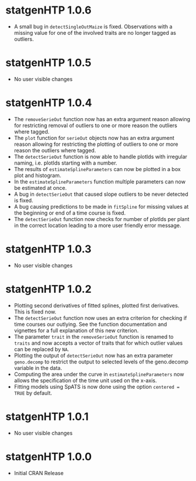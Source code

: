 # statgenHTP 1.0.6

* A small bug in `detectSingleOutMaize` is fixed. Observations with a missing value for one of the involved traits are no longer tagged as outliers.

# statgenHTP 1.0.5

* No user visible changes

# statgenHTP 1.0.4

* The `removeSerieOut` function now has an extra argument reason allowing for restricting removal of outliers to one or more reason the outliers where tagged.
* The `plot` function for `serieOut` objects now has an extra argument reason allowing for restricting the plotting of outliers to one or more reason the outliers where tagged.
* The `detectSerieOut` function is now able to handle plotIds with irregular naming, i.e. plotIds starting with a number.
* The results of `estimateSplineParameters` can now be plotted in a box plot and histogram.
* In the `estimateSplineParameters` function multiple parameters can now be estimated at once.
* A bug in `detectSerieOut` that caused slope outliers to be never detected is fixed.
* A bug causing predictions to be made in `fitSpline` for missing values at the beginning or end of a time course is fixed.
* The `detectSerieOut` function now checks for number of plotIds per plant in the correct location leading to a more user friendly error message.

# statgenHTP 1.0.3

* No user visible changes

# statgenHTP 1.0.2

* Plotting second derivatives of fitted splines, plotted first derivatives. This is fixed now. 
* The `detectSerieOut` function now uses an extra criterion for checking if time courses our outlying. See the function documentation and vignettes for a full explanation of this new criterion.
* The parameter `trait` in the `removeSerieOut` function is renamed to `traits` and now accepts a vector of traits that for which outlier values can be replaced by `NA`.
* Plotting the output of `detectSerieOut` now has an extra parameter `geno.decomp` to restrict the output to selected levels of the geno.decomp variable in the data.
* Computing the area under the curve in `estimateSplineParameters` now allows the specification of the time unit used on the x-axis.
* Fitting models using SpATS is now done using the option `centered = TRUE` by default.

# statgenHTP 1.0.1

* No user visible changes

# statgenHTP 1.0.0

* Initial CRAN Release
